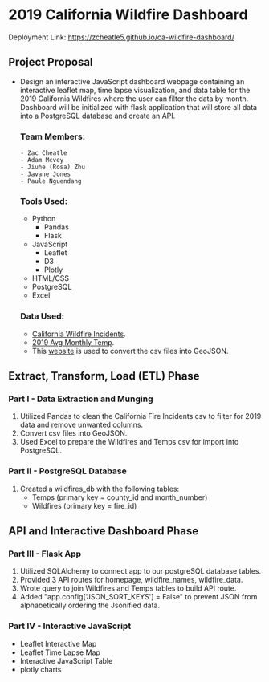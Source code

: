 # 2019 California Wildfire Dashboard
Deployment Link: https://zcheatle5.github.io/ca-wildfire-dashboard/

## Project Proposal
- Design an interactive JavaScript dashboard webpage containing an interactive leaflet map, time lapse visualization, and data table for the 2019 California Wildfires where the user can filter the data by month. Dashboard will be initialized with flask application that will store all data into a PostgreSQL database and create an API.
  
   ### Team Members:
      - Zac Cheatle
      - Adam Mcvey
      - Jiuhe (Rosa) Zhu
      - Javane Jones
      - Paule Nguendang
    
  ### Tools Used:
    - Python
      - Pandas
      - Flask
    - JavaScript
      - Leaflet
      - D3
      - Plotly
    - HTML/CSS
    - PostgreSQL
    - Excel
  
  ### Data Used:
  - [California Wildfire Incidents](https://www.kaggle.com/ananthu017/california-wildfire-incidents-20132020).
  - [2019 Avg Monthly Temp](temps.csv).
  - This [website](https://www.convertcsv.com/csv-to-geojson.htm) is used to convert the csv files into GeoJSON.
  
## Extract, Transform, Load (ETL) Phase

  ### Part I - Data Extraction and Munging
  1. Utilized Pandas to clean the California Fire Incidents csv to filter for 2019 data and remove unwanted columns.
  2. Convert csv files into GeoJSON.
  2. Used Excel to prepare the Wildfires and Temps csv for import into PostgreSQL.


  ### Part II - PostgreSQL Database
  1. Created a wildfires_db with the following tables:
      - Temps (primary key = county_id and month_number)
      - Wildfires (primary key = fire_id)

## API and Interactive Dashboard Phase

  ### Part III - Flask App
  1. Utilized SQLAlchemy to connect app to our postgreSQL database tables.
  2. Provided 3 API routes for homepage, wildfire_names, wildfire_data. 
  3. Wrote query to join Wildfires and Temps tables to build API route.
  4. Added "app.config['JSON_SORT_KEYS'] = False" to prevent JSON from alphabetically ordering the Jsonified data. 

  ### Part IV - Interactive JavaScript

  - Leaflet Interactive Map
  - Leaflet Time Lapse Map
  - Interactive JavaScript Table
  - plotly charts
